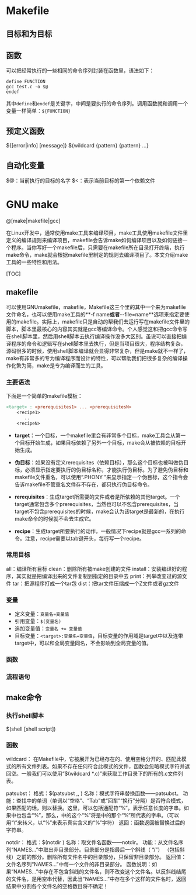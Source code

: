 # Makefile

## 目标和为目标

## 函数
可以把经常执行的一些相同的命令序列封装在函数里，语法如下：
````
define FUNCTION
gcc test.c -o $@
endef
````
其中`define`和`endef`是关键字，中间是要执行的命令序列。调用函数就和调用一个变量一样简单：`${FUNCTION}`

## 预定义函数
${[error|info] [message]}
${wildcard {pattern} {pattern} ...}


## 自动化变量
$@：当前执行的目标的名字
$<：表示当前目标的第一个依赖文件





# GNU make

@[make|makefile|gcc]

在Linux开发中，通常使用make工具来编译项目，make工具使用makefile文件里定义的编译规则来编译项目，makefile会告诉make如何编译项目以及如何链接一个程序。当你写好一个makefile后，只需要在makefile所在目录打开终端，执行make命令，make就会根据makefile里制定的规则去编译项目了。本文介绍make工具的一些特性和用法。

[TOC]

## makefile
可以使用GNUmakefile，makefile，Makefile这三个里的其中一个来为makefile文件命名，也可以使用make工具的**-f name**或者**--file=name**选项来指定要使用的makefile。实际上，makefile只是自动的帮我们去运行写在makefile文件里的脚本，脚本里最核心的内容其实就是gcc等编译命令。个人感觉这和把gcc命令写在shell脚本里，然后用shell脚本去执行编译操作没多大区别。虽说可以直接把编译程序的命令和逻辑写在shell脚本里去执行，但是当项目很大，程序结构复杂，源码很多的时候，使用shell脚本编译就会显得非常复杂，但是make就不一样了，make有非常多的专为编译程序而设计的特性，可以帮助我们把很多复杂的编译操作化繁为简，make是专为编译而生的工具。

###  主要语法
下面是一个简单的makefile模板：
``` makefile
<target> : <prerequisites1> ... <prerequisitesN>
	<recipe1>
	   ..
	<recipeN>
``` 
- **target**：一个目标，一个makefile里会有非常多个目标，make工具会从第一个目标开始生成，如果目标依赖了另外一个目标，make会从被依赖的目标开始生成。

- **伪目标**：如果没有定义rerequisites（依赖目标），那么这个目标也被叫做伪目标，必须显示指定要执行的伪目标名称，才能执行伪目标。为了避免伪目标和makefile文件重名，可以使用“.PHONY <target>”来显示指定一个伪目标，这个指令会告诉makefile不管重名文件存不存在，都只执行伪目标命令。

- **rerequisites**：生成target所需要的文件或者是所依赖的其他target。一个target通常包含多个prerequisites，当然也可以不包含prerequisites，当target不包含prerequisites的时候，make会认为该target是最新的，在执行make命令的时候就不会去生成它。

- **recipe**：生成target所要执行的动作，一般情况下recipe就是gcc一系列的命令。注意，recipe需要以tab键开头，每行写一个recipe。

### 常用目标
all：编译所有目标
clean：删除所有被make创建的文件
install：安装编译好的程序，其实就是把编译出来的文件复制到指定的目录中去
print：列举改变过的源文件
tar：把源程序打成一个tar包
dist：把tar文件压缩成一个Z文件或者gz文件

### 变量
- 定义变量：`变量名=变量值`
- 引用变量：`$(变量名)`
- 追加变量值：`变量名 += 变量值`
- 目标变量：`<target>:变量名=变量值`，目标变量的作用域是target中以及连带target中，可以和全局变量同名，不会影响到全局变量的值。

### 函数

### 流程语句

## make命令

### 执行shell脚本
$(shell [shell script])

### 函数
wildcard：
在Makefile中，它被展开为已经存在的、使用空格分开的、匹配此模式的所有文件列表。如果不存在任何符合此模式的文件，函数会忽略模式字符并返回空。一般我们可以使用“$(wildcard *.c)”来获取工作目录下的所有的.c文件列表。

patsubst：
格式：$(patsubst <pattern>,<replacement>,<text> ) 
名称：模式字符串替换函数——patsubst。
功能：查找<text>中的单词（单词以“空格”、“Tab”或“回车”“换行”分隔）是否符合模式<pattern>，如果匹配的话，则以<replacement>替换。这里，<pattern>可以包括通配符“%”，表示任意长度的字串。如果<replacement>中也包含“%”，那么，<replacement>中的这个“%”将是<pattern>中的那个“%”所代表的字串。（可以用“\”来转义，以“\%”来表示真实含义的“%”字符）
返回：函数返回被替换过后的字符串。

notdir：
格式：$(notdir <names>)
名称：取文件名函数——notdir。 
功能：从文件名序列“NAMES…”中取出非目录部分。目录部分是指最后一个斜线（ “/”） （包括斜线）之前的部分。删除所有文件名中的目录部分，只保留非目录部分。 
返回值：文件名序列“NAMES…”中每一个文件的非目录部分。 
函数说明：如果“NAMES…”中存在不包含斜线的文件名，则不改变这个文件名。以反斜线结尾的文件名，是用空串代替，因此当“NAMES…”中存在多个这样的文件名时，返回结果中分割各个文件名的空格数目将不确定！




